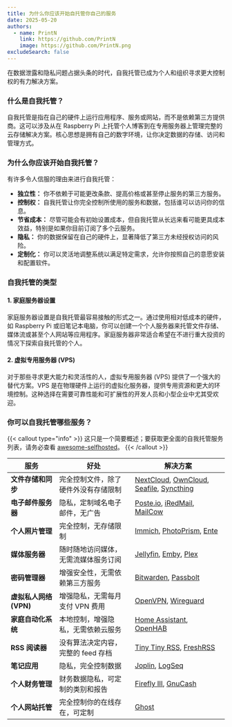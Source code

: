 ```yaml
---
title: 为什么你应该开始自托管你自己的服务
date: 2025-05-20
authors:
  - name: PrintN
    link: https://github.com/PrintN
    image: https://github.com/PrintN.png
excludeSearch: false
---
```

在数据泄露和隐私问题占据头条的时代，自我托管已成为个人和组织寻求更大控制权的有力解决方案。

### 什么是自我托管？
自我托管是指在自己的硬件上运行应用程序、服务或网站，而不是依赖第三方提供商。这可以涉及从在 Raspberry Pi 上托管个人博客到在专用服务器上管理完整的云存储解决方案。核心思想是拥有自己的数字环境，让你决定数据的存储、访问和管理方式。

### 为什么你应该开始自我托管？
有许多令人信服的理由来进行自我托管：
- **独立性：** 你不依赖于可能更改条款、提高价格或甚至停止服务的第三方服务。
- **控制权：** 自我托管让你完全控制所使用的服务和数据，包括谁可以访问你的信息。
- **节省成本：** 尽管可能会有初始设置成本，但自我托管从长远来看可能更具成本效益，特别是如果你目前订阅了多个云服务。
- **隐私：** 你的数据保留在自己的硬件上，显著降低了第三方未经授权访问的风险。
- **定制化：** 你可以灵活地调整系统以满足特定需求，允许你按照自己的意愿安装和配置软件。

### 自我托管的类型
#### 1. 家庭服务器设置
家庭服务器设置是自我托管最容易接触的形式之一。通过使用相对低成本的硬件，如 Raspberry Pi 或旧笔记本电脑，你可以创建一个个人服务器来托管文件存储、媒体流或甚至个人网站等应用程序。家庭服务器非常适合希望在不进行重大投资的情况下探索自我托管的个人。

#### 2. 虚拟专用服务器 (VPS)
对于那些寻求更大能力和灵活性的人，虚拟专用服务器 (VPS) 提供了一个强大的替代方案。VPS 是在物理硬件上运行的虚拟化服务器，提供专用资源和更大的环境控制。这种选择在需要可靠性能和可扩展性的开发人员和小型企业中尤其受欢迎。

### 你可以自我托管哪些服务？
{{< callout type="info" >}}
  这只是一个简要概述；要获取更全面的自我托管服务列表，请务必查看 [awesome-selfhosted](https://awesome-selfhosted.net/)。
{{< /callout >}}

| **服务**                     | **好处**                                           | **解决方案**                          |
|---------------------------------|-------------------------------------------------------|-----------------------------------------------|
| **文件存储和同步** | 完全控制文件，除了硬件外没有存储限制 | [NextCloud](https://nextcloud.com/), [OwnCloud](https://owncloud.com/), [Seafile](https://www.seafile.com/), [Syncthing](https://syncthing.net/) |
| **电子邮件服务器**                | 隐私，定制域名电子邮件，无广告                 | [Poste.io](https://poste.io/), [iRedMail](https://www.iredmail.org/), [MailCow](https://mailcow.email/)          |
| **个人照片管理**   | 完全控制，无存储限制                        | [Immich](https://immich.app/), [PhotoPrism](https://photoprism.app/), [Ente](https://github.com/SwissDataScienceCenter/ente)             |
| **媒体服务器**                | 随时随地访问媒体，无需流媒体服务订阅 | [Jellyfin](https://jellyfin.org/), [Emby](https://emby.media/), [Plex](https://www.plex.tv/)                 |
| **密码管理器**            | 增强安全性，无需依赖第三方服务 | [Bitwarden](https://bitwarden.com/), [Passbolt](https://www.passbolt.com/)                  |
| **虚拟私人网络 (VPN)** | 增强隐私，无需每月支付 VPN 费用                  | [OpenVPN](https://openvpn.net/), [Wireguard](https://www.wireguard.com/)                   |
| **家庭自动化系统**     | 本地控制，增强隐私，无需依赖云服务 | [Home Assistant](https://www.home-assistant.io/), [OpenHAB](https://www.openhab.org/)              |
| **RSS 阅读器**             | 没有算法决定内容，完整的 feed 存档 | [Tiny Tiny RSS](https://tt-rss.org/), [FreshRSS](https://freshrss.org/)              |
| **笔记应用**    | 隐私，完全控制数据                        | [Joplin](https://joplinapp.org/), [LogSeq](https://logseq.com/)                      |
| **个人财务管理** | 财务数据隐私，可定制的类别和报告 | [Firefly III](https://firefly-iii.org/), [GnuCash](https://www.gnucash.org/)                 |
| **个人网站托管**    | 完全控制你的在线存在，可定制 | [Ghost](https://ghost.org/)                    |